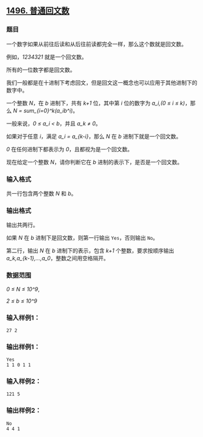 ## [1496. 普通回文数](https://www.acwing.com/problem/content/1498/)

### 题目

一个数字如果从前往后读和从后往前读都完全一样，那么这个数就是回文数。

例如，*1234321* 就是一个回文数。

所有的一位数字都是回文数。

我们一般都是在十进制下考虑回文，但是回文这一概念也可以应用于其他进制下的数字中。

一个整数 *N*，在 *b* 进制下，共有 *k+1* 位，其中第 *i* 位的数字为 *a_i,(0 ≤ i ≤ k)*，那么 *N = sum_{i=0}^k(a_ib^i)*。

一般来说，*0 ≤ a_i < b*，并且 *a_k ≠ 0*。

如果对于任意 *i*，满足 *a_i = a_{k-i}*，那么 *N* 在 *b* 进制下就是一个回文数。

*0* 在任何进制下都表示为 *0*，且都视为是一个回文数。

现在给定一个整数 *N*，请你判断它在 *b* 进制的表示下，是否是一个回文数。

### 输入格式

共一行包含两个整数 *N* 和 *b*。

### 输出格式

输出共两行。

如果 *N* 在 *b* 进制下是回文数，则第一行输出 `Yes`，否则输出 `No`。

第二行，输出 *N* 在 *b* 进制下的表示，包含 *k+1* 个整数，要求按顺序输出 *a_k,a_{k-1},…,a_0*，整数之间用空格隔开。

### 数据范围

*0 ≤ N ≤ 10^9*,

*2 ≤ b ≤ 10^9*

### 输入样例1：

```
27 2
```

### 输出样例1：

```
Yes
1 1 0 1 1
```

### 输入样例2：

```
121 5
```

### 输出样例2：

```
No
4 4 1
```
